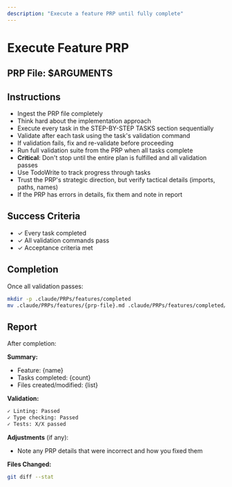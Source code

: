 ```yaml
---
description: "Execute a feature PRP until fully complete"
---
```


# Execute Feature PRP

## PRP File: $ARGUMENTS

## Instructions

- Ingest the PRP file completely
- Think hard about the implementation approach
- Execute every task in the STEP-BY-STEP TASKS section sequentially
- Validate after each task using the task's validation command
- If validation fails, fix and re-validate before proceeding
- Run full validation suite from the PRP when all tasks complete
- **Critical**: Don't stop until the entire plan is fulfilled and all validation passes
- Use TodoWrite to track progress through tasks
- Trust the PRP's strategic direction, but verify tactical details (imports, paths, names)
- If the PRP has errors in details, fix them and note in report

## Success Criteria

- ✓ Every task completed
- ✓ All validation commands pass
- ✓ Acceptance criteria met

## Completion

Once all validation passes:

```bash
mkdir -p .claude/PRPs/features/completed
mv .claude/PRPs/features/{prp-file}.md .claude/PRPs/features/completed/
```

## Report

After completion:

**Summary:**
- Feature: {name}
- Tasks completed: {count}
- Files created/modified: {list}

**Validation:**
```bash
✓ Linting: Passed
✓ Type checking: Passed
✓ Tests: X/X passed
```

**Adjustments** (if any):
- Note any PRP details that were incorrect and how you fixed them

**Files Changed:**
```bash
git diff --stat
```
